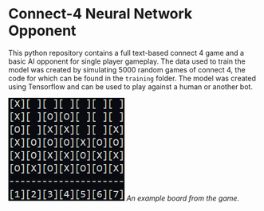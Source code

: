 # Connect-4 Neural Network Opponent

This python repository contains a full text-based connect 4 game and a basic AI opponent for single player gameplay. The data used to train the model was created by simulating 5000 random games of connect 4, the code for which can be found in the `training` folder. The model was created using Tensorflow and can be used to play against a human or another bot.

![alt text](res/example_board.png)
*An example board from the game.*
